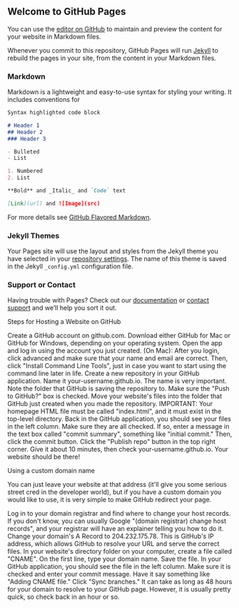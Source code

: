 ## Welcome to GitHub Pages

You can use the [editor on GitHub](https://github.com/swift26/swift26.github.io/edit/master/README.md) to maintain and preview the content for your website in Markdown files.

Whenever you commit to this repository, GitHub Pages will run [Jekyll](https://jekyllrb.com/) to rebuild the pages in your site, from the content in your Markdown files.

### Markdown

Markdown is a lightweight and easy-to-use syntax for styling your writing. It includes conventions for

```markdown
Syntax highlighted code block

# Header 1
## Header 2
### Header 3

- Bulleted
- List

1. Numbered
2. List

**Bold** and _Italic_ and `Code` text

[Link](url) and ![Image](src)
```

For more details see [GitHub Flavored Markdown](https://guides.github.com/features/mastering-markdown/).

### Jekyll Themes

Your Pages site will use the layout and styles from the Jekyll theme you have selected in your [repository settings](https://github.com/swift26/swift26.github.io/settings). The name of this theme is saved in the Jekyll `_config.yml` configuration file.

### Support or Contact

Having trouble with Pages? Check out our [documentation](https://help.github.com/categories/github-pages-basics/) or [contact support](https://github.com/contact) and we’ll help you sort it out.


Steps for Hosting a Website on GitHub

Create a GitHub account on github.com.
Download either GitHub for Mac or GitHub for Windows, depending on your operating system. Open the app and log in using the account you just created.
(On Mac): After you login, click advanced and make sure that your name and email are correct. Then, click "Install Command Line Tools", just in case you want to start using the command line later in life.
Create a new repository in your GitHub application. Name it your-username.github.io. The name is very important. Note the folder that GitHub is saving the repository to. Make sure the "Push to GitHub?" box is checked.
Move your website's files into the folder that GitHub just created when you made the repository. IMPORTANT: Your homepage HTML file must be called "index.html", and it must exist in the top-level directory.
Back in the GitHub application, you should see your files in the left column. Make sure they are all checked. If so, enter a message in the text box called "commit summary", something like "initial commit." Then, click the commit button.
Click the "Publish repo" button in the top right corner.
Give it about 10 minutes, then check your-username.github.io. Your website should be there!

Using a custom domain name

You can just leave your website at that address (it'll give you some serious street cred in the developer world), but if you have a custom domain you would like to use, it is very simple to make GitHub redirect your page.

Log in to your domain registrar and find where to change your host records. If you don't know, you can usually Google "(domain registrar) change host records", and your registrar will have an explainer telling you how to do it.
Change your domain's A Record to 204.232.175.78. This is GitHub's IP address, which allows GitHub to resolve your URL and serve the correct files.
In your website's directory folder on your computer, create a file called "CNAME". On the first line, type your domain name. Save the file.
In your GitHub application, you should see the file in the left column. Make sure it is checked and enter your commit message. Have it say something like "Adding CNAME file."
Click "Sync branches."
It can take as long as 48 hours for your domain to resolve to your GitHub page. However, it is usually pretty quick, so check back in an hour or so.
